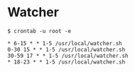 # Watcher

    $ crontab -u root -e

    * 6-15 * * 1-5 /usr/local/watcher.sh
    0-30 15 * * 1-5 /usr/local/watcher.sh
    30-59 17 * * 1-5 /usr/local/watcher.sh
    * 18-23 * * 1-5 /usr/local/watcher.sh
    
